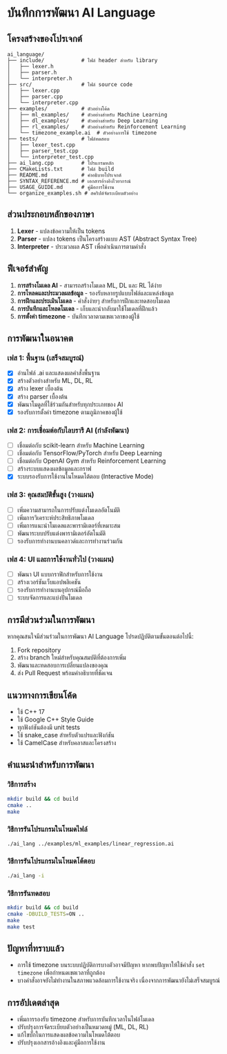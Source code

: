 
# บันทึกการพัฒนา AI Language

## โครงสร้างของโปรเจกต์

```
ai_language/
├── include/            # ไฟล์ header สำหรับ library
│   ├── lexer.h
│   ├── parser.h
│   └── interpreter.h
├── src/                # ไฟล์ source code
│   ├── lexer.cpp
│   ├── parser.cpp
│   └── interpreter.cpp
├── examples/           # ตัวอย่างโค้ด
│   ├── ml_examples/    # ตัวอย่างสำหรับ Machine Learning
│   ├── dl_examples/    # ตัวอย่างสำหรับ Deep Learning
│   ├── rl_examples/    # ตัวอย่างสำหรับ Reinforcement Learning
│   └── timezone_example.ai  # ตัวอย่างการใช้ timezone
├── tests/              # ไฟล์ทดสอบ
│   ├── lexer_test.cpp
│   ├── parser_test.cpp
│   └── interpreter_test.cpp
├── ai_lang.cpp         # โปรแกรมหลัก
├── CMakeLists.txt      # ไฟล์ build
├── README.md           # คำอธิบายโปรเจกต์
├── SYNTAX_REFERENCE.md # เอกสารอ้างอิงไวยากรณ์
├── USAGE_GUIDE.md      # คู่มือการใช้งาน
└── organize_examples.sh # สคริปต์จัดระเบียบตัวอย่าง
```

## ส่วนประกอบหลักของภาษา

1. **Lexer** - แปลงข้อความให้เป็น tokens
2. **Parser** - แปลง tokens เป็นโครงสร้างแบบ AST (Abstract Syntax Tree)
3. **Interpreter** - ประมวลผล AST เพื่อดำเนินการตามคำสั่ง

## ฟีเจอร์สำคัญ

1. **การสร้างโมเดล AI** - สามารถสร้างโมเดล ML, DL และ RL ได้ง่าย
2. **การโหลดและประมวลผลข้อมูล** - รองรับหลายรูปแบบไฟล์และแหล่งข้อมูล
3. **การฝึกและประเมินโมเดล** - คำสั่งง่ายๆ สำหรับการฝึกและทดสอบโมเดล
4. **การบันทึกและโหลดโมเดล** - เก็บและนำกลับมาใช้โมเดลที่ฝึกแล้ว
5. **การตั้งค่า timezone** - บันทึกเวลาตามเขตเวลาของผู้ใช้

## การพัฒนาในอนาคต

### เฟส 1: พื้นฐาน (เสร็จสมบูรณ์)
- [x] อ่านไฟล์ .ai และแสดงผลคำสั่งพื้นฐาน
- [x] สร้างตัวอย่างสำหรับ ML, DL, RL
- [x] สร้าง lexer เบื้องต้น
- [x] สร้าง parser เบื้องต้น
- [x] พัฒนาโมดูลที่ใช้ร่วมกันสำหรับทุกประเภทของ AI
- [x] รองรับการตั้งค่า timezone ตามภูมิภาคของผู้ใช้

### เฟส 2: การเชื่อมต่อกับไลบรารี AI (กำลังพัฒนา)
- [ ] เชื่อมต่อกับ scikit-learn สำหรับ Machine Learning
- [ ] เชื่อมต่อกับ TensorFlow/PyTorch สำหรับ Deep Learning
- [ ] เชื่อมต่อกับ OpenAI Gym สำหรับ Reinforcement Learning
- [ ] สร้างระบบแสดงผลข้อมูลและกราฟ
- [x] ระบบรองรับการใช้งานในโหมดโต้ตอบ (Interactive Mode)

### เฟส 3: คุณสมบัติขั้นสูง (วางแผน)
- [ ] เพิ่มความสามารถในการปรับแต่งโมเดลอัตโนมัติ
- [ ] เพิ่มการวิเคราะห์ประสิทธิภาพโมเดล
- [ ] เพิ่มการแนะนำโมเดลและพารามิเตอร์ที่เหมาะสม
- [ ] พัฒนาระบบปรับแต่งพารามิเตอร์อัตโนมัติ
- [ ] รองรับการทำงานบนคลาวด์และการทำงานร่วมกัน

### เฟส 4: UI และการใช้งานทั่วไป (วางแผน)
- [ ] พัฒนา UI แบบกราฟิกสำหรับการใช้งาน
- [ ] สร้างเวอร์ชันเว็บแอปพลิเคชัน
- [ ] รองรับการทำงานบนอุปกรณ์มือถือ
- [ ] ระบบจัดการและแบ่งปันโมเดล

## การมีส่วนร่วมในการพัฒนา

หากคุณสนใจมีส่วนร่วมในการพัฒนา AI Language โปรดปฏิบัติตามขั้นตอนต่อไปนี้:

1. Fork repository
2. สร้าง branch ใหม่สำหรับคุณสมบัติที่ต้องการเพิ่ม
3. พัฒนาและทดสอบการเปลี่ยนแปลงของคุณ
4. ส่ง Pull Request พร้อมคำอธิบายที่ชัดเจน

## แนวทางการเขียนโค้ด

- ใช้ C++ 17 
- ใช้ Google C++ Style Guide
- ทุกฟังก์ชันต้องมี unit tests
- ใช้ snake_case สำหรับตัวแปรและฟังก์ชัน
- ใช้ CamelCase สำหรับคลาสและโครงสร้าง

## คำแนะนำสำหรับการพัฒนา

### วิธีการสร้าง
```bash
mkdir build && cd build
cmake ..
make
```

### วิธีการรันโปรแกรมในโหมดไฟล์
```bash
./ai_lang ../examples/ml_examples/linear_regression.ai
```

### วิธีการรันโปรแกรมในโหมดโต้ตอบ
```bash
./ai_lang -i
```

### วิธีการรันทดสอบ
```bash
mkdir build && cd build
cmake -DBUILD_TESTS=ON ..
make
make test
```

## ปัญหาที่ทราบแล้ว

- การใช้ timezone บนระบบปฏิบัติการบางตัวอาจมีปัญหา หากพบปัญหาให้ใช้คำสั่ง `set timezone` เพื่อกำหนดเขตเวลาที่ถูกต้อง
- บางคำสั่งอาจยังไม่ทำงานในสภาพแวดล้อมการใช้งานจริง เนื่องจากการพัฒนายังไม่เสร็จสมบูรณ์

## การอัปเดตล่าสุด

- เพิ่มการรองรับ timezone สำหรับการบันทึกเวลาในไฟล์โมเดล
- ปรับปรุงการจัดระเบียบตัวอย่างเป็นหมวดหมู่ (ML, DL, RL)
- แก้ไขบั๊กในการแสดงผลข้อความในโหมดโต้ตอบ
- ปรับปรุงเอกสารอ้างอิงและคู่มือการใช้งาน
